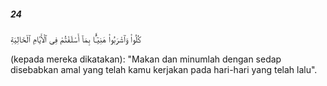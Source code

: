 ##### 24

<span class="ayah">كُلُوا۟ وَٱشْرَبُوا۟ هَنِيٓـًٔۢا بِمَآ أَسْلَفْتُمْ فِى ٱلْأَيَّامِ ٱلْخَالِيَةِ</span>

<span class="ayah_translation">(kepada mereka dikatakan): "Makan dan minumlah dengan sedap disebabkan amal yang telah kamu kerjakan pada hari-hari yang telah lalu".</span>
